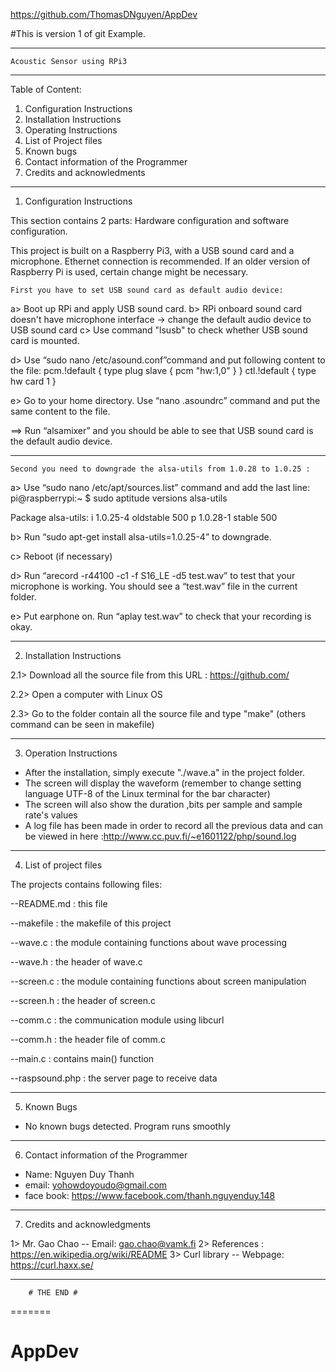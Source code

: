 https://github.com/ThomasDNguyen/AppDev

#This is version 1 of git Example.

---------------------------------------------
	Acoustic Sensor using RPi3
---------------------------------------------

Table of Content:
1. Configuration Instructions
2. Installation Instructions
3. Operating Instructions
4. List of Project files
5. Known bugs
6. Contact information of the Programmer
7. Credits and acknowledments 

---------------------------------------------

1. Configuration Instructions

This section contains 2 parts: Hardware configuration and software configuration.

This project is built on a Raspberry Pi3, with a USB sound card and a microphone. 
Ethernet connection is recommended. If an older version of Raspberry Pi is used,
certain change might be necessary.

	First you have to set USB sound card as default audio device:
a> Boot up RPi and apply USB sound card.
b> RPi onboard sound card doesn't have microphone interface -> change the default audio
device to USB sound card
c> Use command "lsusb" to check whether USB sound card is mounted.

d> Use “sudo nano /etc/asound.conf”command and put following content to the file:
pcm.!default {
	type plug
 	slave {
		pcm "hw:1,0"
 	}
}
ctl.!default {
    type hw
    card 1
}

e> Go to your home directory. Use “nano .asoundrc” command and put the same content to 
the file.

==> Run “alsamixer” and you should be able to see that USB sound card is the default 
audio device.  

*****************

	Second you need to downgrade the alsa-utils from 1.0.28 to 1.0.25 :
a> Use “sudo nano /etc/apt/sources.list” command and add the last line:
pi@raspberrypi:~ $ sudo aptitude versions alsa-utils

Package alsa-utils:
i   1.0.25-4                          oldstable                                 500
p   1.0.28-1                          stable                                    500

b> Run “sudo apt-get install alsa-utils=1.0.25-4” to downgrade.

c> Reboot (if necessary)

d> Run “arecord -r44100 -c1 -f S16_LE -d5 test.wav” to test that your microphone is working.
You should see a “test.wav” file in the current folder.

e>  Put earphone on. Run “aplay test.wav” to check that your recording is okay.

---------------------------------------------

2. Installation Instructions

2.1> Download all the source file from this URL : https://github.com/

2.2> Open a computer with Linux OS

2.3> Go to the folder contain all the source file and type "make"  (others command can be seen in makefile)

---------------------------------------------

3. Operation Instructions

- After the installation, simply execute "./wave.a" in the project folder.
- The screen will display the waveform (remember to change setting language UTF-8  of the Linux terminal for the bar character)
- The screen will also show the duration ,bits per sample and sample rate's values
- A log file has been made in order to record all the previous data and can be viewed in here :http://www.cc.puv.fi/~e1601122/php/sound.log 

---------------------------------------------

4. List of project files 

The projects contains following files:

--README.md     :       this file

--makefile      :       the makefile of this project

--wave.c        :       the module containing functions about wave processing

--wave.h        :       the header of wave.c

--screen.c      :       the module containing functions about screen manipulation

--screen.h      :       the header of screen.c

--comm.c        :       the communication module using libcurl

--comm.h        :       the header file of comm.c

--main.c        :       contains main() function

--raspsound.php     :       the server page to receive data

--------------------------------------------- 

5. Known Bugs 

- No known bugs detected. Program runs smoothly

---------------------------------------------

6. Contact information of the Programmer

- Name: Nguyen Duy Thanh
- email: yohowdoyoudo@gmail.com
- face book: https://www.facebook.com/thanh.nguyenduy.148

---------------------------------------------

7. Credits and acknowledgments

1> Mr. Gao Chao -- Email: gao.chao@vamk.fi
2> References : https://en.wikipedia.org/wiki/README
3> Curl library -- Webpage: https://curl.haxx.se/

---------------------------------------------

		# THE END #
=======
# AppDev
